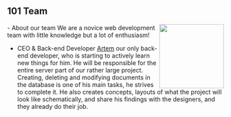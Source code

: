 ## 101 Team
<img src="https://cdn.discordapp.com/attachments/1089621536576655493/1089621571737485413/101_logo.png" width="150px" align="right">
- About our team
We are a novice web development team with little knowledge but a lot of enthusiasm!

- CEO & Back-end Developer
[Artem](https://github.com/zaa4eem) our only back-end developer, who is starting to actively learn new things for him. He will be responsible for the entire server part of our rather large project. Creating, deleting and modifying documents in the database is one of his main tasks, he strives to complete it. He also creates concepts, layouts of what the project will look like schematically, and share his findings with the designers, and they already do their job.
